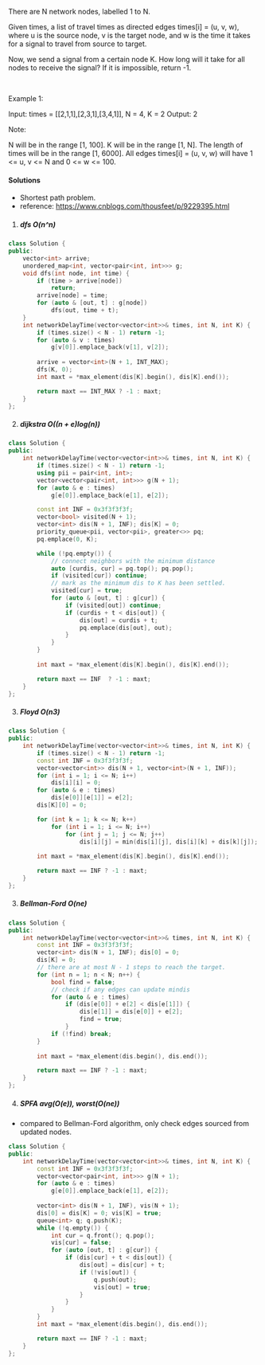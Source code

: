There are N network nodes, labelled 1 to N.

Given times, a list of travel times as directed edges times[i] = (u, v, w), where u is the source node, v is the target node, and w is the time it takes for a signal to travel from source to target.

Now, we send a signal from a certain node K. How long will it take for all nodes to receive the signal? If it is impossible, return -1.

 

Example 1:



Input: times = [[2,1,1],[2,3,1],[3,4,1]], N = 4, K = 2
Output: 2
 

Note:

N will be in the range [1, 100].
K will be in the range [1, N].
The length of times will be in the range [1, 6000].
All edges times[i] = (u, v, w) will have 1 <= u, v <= N and 0 <= w <= 100.

#### Solutions

- Shortest path problem.
- reference: https://www.cnblogs.com/thousfeet/p/9229395.html


1. ##### dfs O(n^n)

```c++
class Solution {
public:
    vector<int> arrive;
    unordered_map<int, vector<pair<int, int>>> g;
    void dfs(int node, int time) {
        if (time > arrive[node])
            return;
        arrive[node] = time;
        for (auto & [out, t] : g[node])
            dfs(out, time + t);
    }
    int networkDelayTime(vector<vector<int>>& times, int N, int K) {
        if (times.size() < N - 1) return -1;
        for (auto & v : times)
            g[v[0]].emplace_back(v[1], v[2]);
        
        arrive = vector<int>(N + 1, INT_MAX);
        dfs(K, 0);
        int maxt = *max_element(dis[K].begin(), dis[K].end());

        return maxt == INT_MAX ? -1 : maxt;
    }
};
```

2. ##### dijkstra O((n + e)log(n))

```c++
class Solution {
public:
    int networkDelayTime(vector<vector<int>>& times, int N, int K) {
        if (times.size() < N - 1) return -1;
        using pii = pair<int, int>;
        vector<vector<pair<int, int>>> g(N + 1);
        for (auto & e : times)
            g[e[0]].emplace_back(e[1], e[2]);

        const int INF = 0x3f3f3f3f;
        vector<bool> visited(N + 1);
        vector<int> dis(N + 1, INF); dis[K] = 0;
        priority_queue<pii, vector<pii>, greater<>> pq;
        pq.emplace(0, K);

        while (!pq.empty()) {
            // connect neighbors with the minimum distance
            auto [curdis, cur] = pq.top(); pq.pop();
            if (visited[cur]) continue;
            // mark as the minimum dis to K has been settled.
            visited[cur] = true;
            for (auto & [out, t] : g[cur]) {
                if (visited[out]) continue;
                if (curdis + t < dis[out]) {
                    dis[out] = curdis + t;
                    pq.emplace(dis[out], out);
                }
            }
        }
        
        int maxt = *max_element(dis[K].begin(), dis[K].end());

        return maxt == INF  ? -1 : maxt;
    }
};
```

3. ##### Floyd O(n3)

```c++
class Solution {
public:
    int networkDelayTime(vector<vector<int>>& times, int N, int K) {
        if (times.size() < N - 1) return -1;
        const int INF = 0x3f3f3f3f;
        vector<vector<int>> dis(N + 1, vector<int>(N + 1, INF));
        for (int i = 1; i <= N; i++)
            dis[i][i] = 0;
        for (auto & e : times)
            dis[e[0]][e[1]] = e[2];
        dis[K][0] = 0;

        for (int k = 1; k <= N; k++)
            for (int i = 1; i <= N; i++)
                for (int j = 1; j <= N; j++)
                    dis[i][j] = min(dis[i][j], dis[i][k] + dis[k][j]);
        
        int maxt = *max_element(dis[K].begin(), dis[K].end());

        return maxt == INF ? -1 : maxt;
    }
};
```

3. ##### Bellman-Ford O(ne)

```c++
class Solution {
public:
    int networkDelayTime(vector<vector<int>>& times, int N, int K) {
        const int INF = 0x3f3f3f3f;
        vector<int> dis(N + 1, INF); dis[0] = 0;
        dis[K] = 0;
        // there are at most N - 1 steps to reach the target.
        for (int n = 1; n < N; n++) {
            bool find = false;
            // check if any edges can update mindis
            for (auto & e : times)
                if (dis[e[0]] + e[2] < dis[e[1]]) {
                    dis[e[1]] = dis[e[0]] + e[2];
                    find = true;
                }
            if (!find) break;
        }
        
        int maxt = *max_element(dis.begin(), dis.end());

        return maxt == INF ? -1 : maxt;
    }
};
```


4. ##### SPFA avg(O(e)), worst(O(ne))

- compared to Bellman-Ford algorithm, only check edges sourced from updated nodes.

```c++
class Solution {
public:
    int networkDelayTime(vector<vector<int>>& times, int N, int K) {
        const int INF = 0x3f3f3f3f;
        vector<vector<pair<int, int>>> g(N + 1);
        for (auto & e : times)
            g[e[0]].emplace_back(e[1], e[2]);
        
        vector<int> dis(N + 1, INF), vis(N + 1);
        dis[0] = dis[K] = 0; vis[K] = true;
        queue<int> q; q.push(K);
        while (!q.empty()) {
            int cur = q.front(); q.pop();
            vis[cur] = false;
            for (auto [out, t] : g[cur]) {
                if (dis[cur] + t < dis[out]) {
                    dis[out] = dis[cur] + t;
                    if (!vis[out]) {
                        q.push(out);
                        vis[out] = true;
                    }
                }
            }
        }
        int maxt = *max_element(dis.begin(), dis.end());

        return maxt == INF ? -1 : maxt;
    }
};
```